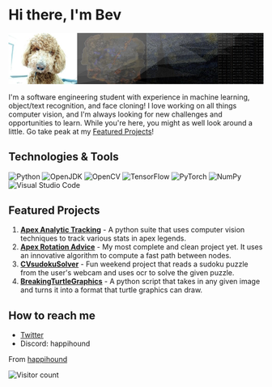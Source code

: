 # Hi there, I'm Bev 

<p align="center">
  <img src="https://github.com/happihound/happihound/blob/main/banner.jpg" alt="Header Image" />
</p>

I'm a software engineering student with experience in machine learning, object/text recognition, and face cloning! I love working on all things computer vision, and I'm always looking for new challenges and opportunities to learn. While you're here, you might as well look around a little. Go take peak at my [Featured Projects](#featured-projects)!

## Technologies & Tools

![Python](https://img.shields.io/static/v1?style=for-the-badge&message=Python&color=3776AB&logo=Python&logoColor=FFFFFF&label=)
![OpenJDK](https://img.shields.io/static/v1?style=for-the-badge&message=OpenJDK&color=222222&logo=OpenJDK&logoColor=FFFFFF&label=)
![OpenCV](https://img.shields.io/static/v1?style=for-the-badge&message=OpenCV&color=5C3EE8&logo=OpenCV&logoColor=FFFFFF&label=)
![TensorFlow](https://img.shields.io/static/v1?style=for-the-badge&message=TensorFlow&color=FF6F00&logo=TensorFlow&logoColor=FFFFFF&label=)
![PyTorch](https://img.shields.io/static/v1?style=for-the-badge&message=PyTorch&color=EE4C2C&logo=PyTorch&logoColor=FFFFFF&label=)
![NumPy](https://img.shields.io/static/v1?style=for-the-badge&message=NumPy&color=013243&logo=NumPy&logoColor=FFFFFF&label=)
![Visual Studio Code](https://img.shields.io/static/v1?style=for-the-badge&message=Visual+Studio+Code&color=007ACC&logo=Visual+Studio+Code&logoColor=FFFFFF&label=)



## Featured Projects
1. **[Apex Analytic Tracking](https://github.com/happihound/Apex-Analysis-Toolset)** - A python suite that uses computer vision techniques to track various stats in apex legends.
2. **[Apex Rotation Advice](https://github.com/happihound/apex-rotation-advice)** - My most complete and clean project yet. It uses an innovative algorithm to compute a fast path between nodes.
3. **[CVsudokuSolver](https://github.com/happihound/CVsudokuSolver)** - Fun weekend project that reads a sudoku puzzle from the user's webcam and uses ocr to solve the given puzzle. 
4. **[BreakingTurtleGraphics](https://github.com/happihound/breakingTurtleGraphics)** - A python script that takes in any given image and turns it into a format that turtle graphics can draw.


## How to reach me

- [Twitter](https://twitter.com/happihound)
- Discord: happihound

From [happihound](https://github.com/happihound)

![Visitor count](https://hits.seeyoufarm.com/api/count/incr/badge.svg?url=https%3A%2F%2Fgithub.com%2Fhappihound&count_bg=%23000000&title_bg=%23555555&icon=&icon_color=%23E7E7E7&title=Views&edge_flat=false)
